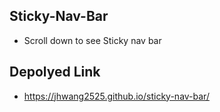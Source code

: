 ## Sticky-Nav-Bar

- Scroll down to see Sticky nav bar

## Depolyed Link

- https://jhwang2525.github.io/sticky-nav-bar/
